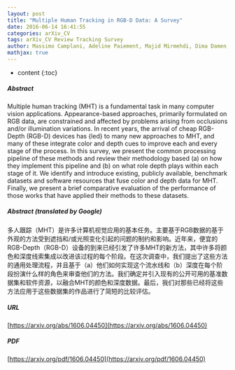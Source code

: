 ```yaml
---
layout: post
title: "Multiple Human Tracking in RGB-D Data: A Survey"
date: 2016-06-14 16:41:55
categories: arXiv_CV
tags: arXiv_CV Review Tracking Survey
author: Massimo Camplani, Adeline Paiement, Majid Mirmehdi, Dima Damen, Sion Hannuna, Tilo Burghardt, Lili Tao
mathjax: true
---
```


* content
{:toc}

##### Abstract
Multiple human tracking (MHT) is a fundamental task in many computer vision applications. Appearance-based approaches, primarily formulated on RGB data, are constrained and affected by problems arising from occlusions and/or illumination variations. In recent years, the arrival of cheap RGB-Depth (RGB-D) devices has {led} to many new approaches to MHT, and many of these integrate color and depth cues to improve each and every stage of the process. In this survey, we present the common processing pipeline of these methods and review their methodology based (a) on how they implement this pipeline and (b) on what role depth plays within each stage of it. We identify and introduce existing, publicly available, benchmark datasets and software resources that fuse color and depth data for MHT. Finally, we present a brief comparative evaluation of the performance of those works that have applied their methods to these datasets.

##### Abstract (translated by Google)
多人跟踪（MHT）是许多计算机视觉应用的基本任务。主要基于RGB数据的基于外观的方法受到遮挡和/或光照变化引起的问题的制约和影响。近年来，便宜的RGB-Depth（RGB-D）设备的到来已经引发了许多MHT的新方法，其中许多将颜色和深度线索集成以改进该过程的每个阶段。在这次调查中，我们提出了这些方法的通用处理流程，并且基于（a）他们如何实现这个流水线和（b）深度在每个阶段扮演什么样的角色来审查他们的方法。我们确定并引入现有的公开可用的基准数据集和软件资源，以融合MHT的颜色和深度数据。最后，我们对那些已经将这些方法应用于这些数据集的作品进行了简短的比较评估。

##### URL
[https://arxiv.org/abs/1606.04450](https://arxiv.org/abs/1606.04450)

##### PDF
[https://arxiv.org/pdf/1606.04450](https://arxiv.org/pdf/1606.04450)

